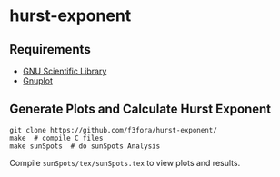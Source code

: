 # hurst-exponent

## Requirements

- [GNU Scientific Library](https://www.gnu.org/software/gsl/)
- [Gnuplot](http://www.gnuplot.info/)

## Generate Plots and Calculate Hurst Exponent

```
git clone https://github.com/f3fora/hurst-exponent/
make  # compile C files
make sunSpots  # do sunSpots Analysis
```

Compile `sunSpots/tex/sunSpots.tex` to view plots and results.
